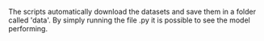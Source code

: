 The scripts automatically download the datasets and save them in a folder called 'data'. By simply running the file .py it is possible to see the model performing. 
